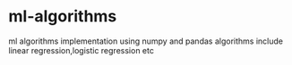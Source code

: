 # ml-algorithms

ml algorithms implementation using numpy and pandas
algorithms include linear regression,logistic regression etc
